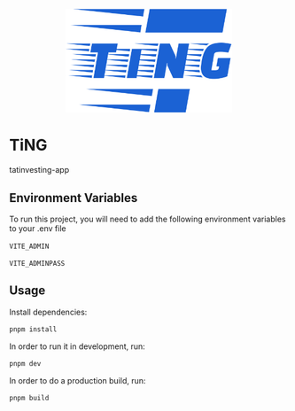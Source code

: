 <p align='center'>
  <img src='./public/TiNG.svg' alt='TiNG' width='300'>
<p>

# TiNG

tatinvesting-app

## Environment Variables

To run this project, you will need to add the following environment variables to your .env file

`VITE_ADMIN`

`VITE_ADMINPASS`

## Usage

Install dependencies:

```bash
pnpm install
```

In order to run it in development, run:

```bash
pnpm dev
```

In order to do a production build, run:

```bash
pnpm build
```
